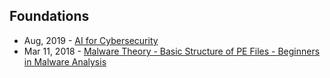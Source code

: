 ## Foundations
- Aug, 2019 - [AI for Cybersecurity](https://www.youtube.com/embed/OCpaWGqtSfg?feature=oembed)
- Mar 11, 2018 - [Malware Theory - Basic Structure of PE Files - Beginners in Malware Analysis](https://www.youtube.com/watch?v=l6GjU8fm8sM)
